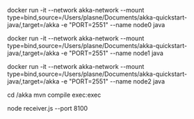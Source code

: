 docker run -it --network akka-network --mount type=bind,source=/Users/plasne/Documents/akka-quickstart-java/,target=/akka -e "PORT=2551" --name node0 java

docker run -it --network akka-network --mount type=bind,source=/Users/plasne/Documents/akka-quickstart-java/,target=/akka -e "PORT=2551" --name node1 java

docker run -it --network akka-network --mount type=bind,source=/Users/plasne/Documents/akka-quickstart-java/,target=/akka -e "PORT=2551" --name node2 java

cd /akka
mvn compile exec:exec

node receiver.js --port 8100
